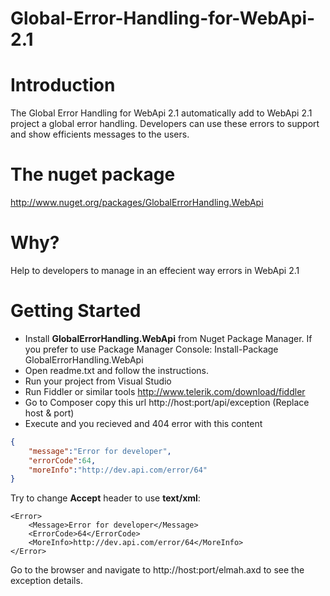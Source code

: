 Global-Error-Handling-for-WebApi-2.1
====================================

Introduction
====================================

The Global Error Handling for WebApi 2.1 automatically add to WebApi 2.1 project a global error handling. Developers can use these errors to support and show efficients messages to the users.

The nuget package
====================================

http://www.nuget.org/packages/GlobalErrorHandling.WebApi

Why?
====================================

Help to developers to manage in an effecient way errors in WebApi 2.1

Getting Started
====================================

* Install **GlobalErrorHandling.WebApi** from Nuget Package Manager. If you prefer to use Package Manager Console: Install-Package GlobalErrorHandling.WebApi
* Open readme.txt and follow the instructions.
* Run your project from Visual Studio
* Run Fiddler or similar tools http://www.telerik.com/download/fiddler
* Go to Composer copy this url http://host:port/api/exception (Replace host & port)
* Execute and you recieved and 404 error with this content 

```json
{
	"message":"Error for developer",
	"errorCode":64,
	"moreInfo":"http://dev.api.com/error/64"
}
```

Try to change **Accept** header to use **text/xml**:

```
<Error>
 	<Message>Error for developer</Message>
 	<ErrorCode>64</ErrorCode>
	<MoreInfo>http://dev.api.com/error/64</MoreInfo>
</Error>
```

Go to the browser and navigate to http://host:port/elmah.axd to see the exception details.
